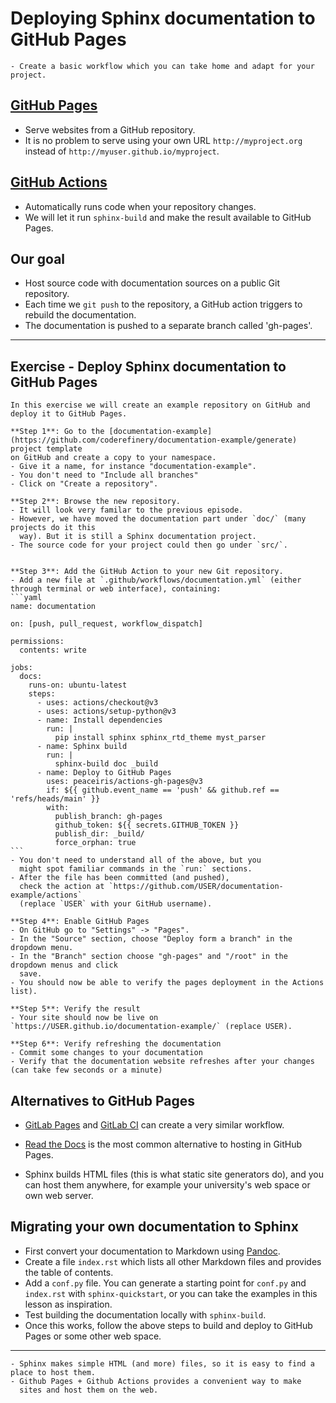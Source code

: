 # Deploying Sphinx documentation to GitHub Pages

```{objectives}
- Create a basic workflow which you can take home and adapt for your project.
```

## [GitHub Pages](https://pages.github.com/)

- Serve websites from a GitHub repository.
- It is no problem to serve using your own URL `http://myproject.org` instead of `http://myuser.github.io/myproject`.


## [GitHub Actions](https://github.com/features/actions/)

- Automatically runs code when your repository changes.
- We will let it run `sphinx-build` and make the result available to GitHub Pages.


## Our goal

- Host source code with documentation sources on a public Git repository.
- Each time we `git push` to the repository, a GitHub action triggers to
  rebuild the documentation.
- The documentation is pushed to a separate branch called 'gh-pages'.

---

## Exercise - Deploy Sphinx documentation to GitHub Pages

````{exercise} GH-Pages-1: Deploy Sphinx documentation to GitHub Pages
In this exercise we will create an example repository on GitHub and
deploy it to GitHub Pages.

**Step 1**: Go to the [documentation-example](https://github.com/coderefinery/documentation-example/generate) project template
on GitHub and create a copy to your namespace.
- Give it a name, for instance "documentation-example".
- You don't need to "Include all branches"
- Click on "Create a repository".

**Step 2**: Browse the new repository.
- It will look very familar to the previous episode.
- However, we have moved the documentation part under `doc/` (many projects do it this
  way). But it is still a Sphinx documentation project.
- The source code for your project could then go under `src/`.


**Step 3**: Add the GitHub Action to your new Git repository.
- Add a new file at `.github/workflows/documentation.yml` (either through terminal or web interface), containing:
```yaml
name: documentation

on: [push, pull_request, workflow_dispatch]

permissions:
  contents: write

jobs:
  docs:
    runs-on: ubuntu-latest
    steps:
      - uses: actions/checkout@v3
      - uses: actions/setup-python@v3
      - name: Install dependencies
        run: |
          pip install sphinx sphinx_rtd_theme myst_parser
      - name: Sphinx build
        run: |
          sphinx-build doc _build
      - name: Deploy to GitHub Pages
        uses: peaceiris/actions-gh-pages@v3
        if: ${{ github.event_name == 'push' && github.ref == 'refs/heads/main' }}
        with:
          publish_branch: gh-pages
          github_token: ${{ secrets.GITHUB_TOKEN }}
          publish_dir: _build/
          force_orphan: true
```
- You don't need to understand all of the above, but you
  might spot familiar commands in the `run:` sections.
- After the file has been committed (and pushed),
  check the action at `https://github.com/USER/documentation-example/actions`
  (replace `USER` with your GitHub username).

**Step 4**: Enable GitHub Pages
- On GitHub go to "Settings" -> "Pages".
- In the "Source" section, choose "Deploy form a branch" in the dropdown menu.
- In the "Branch" section choose "gh-pages" and "/root" in the dropdown menus and click
  save.
- You should now be able to verify the pages deployment in the Actions list).

**Step 5**: Verify the result
- Your site should now be live on `https://USER.github.io/documentation-example/` (replace USER).

**Step 6**: Verify refreshing the documentation
- Commit some changes to your documentation
- Verify that the documentation website refreshes after your changes (can take few seconds or a minute)
````


## Alternatives to GitHub Pages

- [GitLab Pages](https://docs.gitlab.com/ee/user/project/pages/)
  and [GitLab CI](https://docs.gitlab.com/ee/ci/) can create a very similar workflow.

- [Read the Docs](https://readthedocs.org) is the most common alternative to
  hosting in GitHub Pages.

- Sphinx builds HTML files (this is what static site generators do), and you
  can host them anywhere, for example your university's web space or own web server.


## Migrating your own documentation to Sphinx

- First convert your documentation to Markdown using [Pandoc](https://pandoc.org).
- Create a file `index.rst` which lists all other Markdown files and provides the
  table of contents.
- Add a `conf.py` file. You can generate a starting point for `conf.py` and
  `index.rst` with `sphinx-quickstart`, or you can take the examples in this
  lesson as inspiration.
- Test building the documentation locally with `sphinx-build`.
- Once this works, follow the above steps to build and deploy to GitHub Pages or some other web space.

---

```{keypoints}
- Sphinx makes simple HTML (and more) files, so it is easy to find a place to host them.
- Github Pages + Github Actions provides a convenient way to make
  sites and host them on the web.
```
